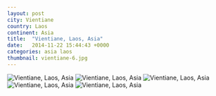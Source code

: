 ```yaml
---
layout: post
city: Vientiane
country: Laos
continent: Asia
title:  "Vientiane, Laos, Asia"
date:   2014-11-22 15:44:43 +0000
categories: asia laos
thumbnail: vientiane-6.jpg
---
```


<div class="img-container">
	<img class="img-responsive" src="{{ site.github.url }}/img/countries/laos/vientiane-1.jpg" alt="Vientiane, Laos, Asia"/>
	<img class="img-responsive" src="{{ site.github.url }}/img/countries/laos/vientiane-2.jpg" alt="Vientiane, Laos, Asia"/>
	<img class="img-responsive" src="{{ site.github.url }}/img/countries/laos/vientiane-3.jpg" alt="Vientiane, Laos, Asia"/>
	<img class="img-responsive" src="{{ site.github.url }}/img/countries/laos/vientiane-4.jpg" alt="Vientiane, Laos, Asia"/>
	<img class="img-responsive" src="{{ site.github.url }}/img/countries/laos/vientiane-5.jpg" alt="Vientiane, Laos, Asia"/>
</div>
